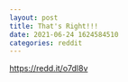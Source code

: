 ```yaml
--- 
layout: post 
title: That's Right!!! 
date: 2021-06-24 1624584510 
categories: reddit 
--- 
```

https://redd.it/o7dl8v